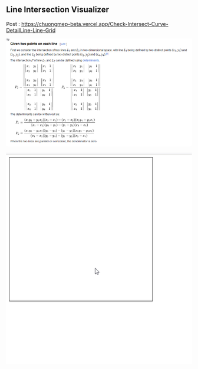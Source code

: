 ## Line Intersection Visualizer

Post : https://chuongmep-beta.vercel.app/Check-Intersect-Curve-DetailLine-Line-Grid

![](firefox_NAzpl0yBJV.png)

![](firefox_P3MqrwOkJs.gif)
